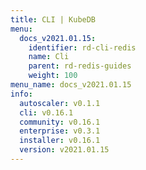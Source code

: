 ```yaml
---
title: CLI | KubeDB
menu:
  docs_v2021.01.15:
    identifier: rd-cli-redis
    name: Cli
    parent: rd-redis-guides
    weight: 100
menu_name: docs_v2021.01.15
info:
  autoscaler: v0.1.1
  cli: v0.16.1
  community: v0.16.1
  enterprise: v0.3.1
  installer: v0.16.1
  version: v2021.01.15
---
```


